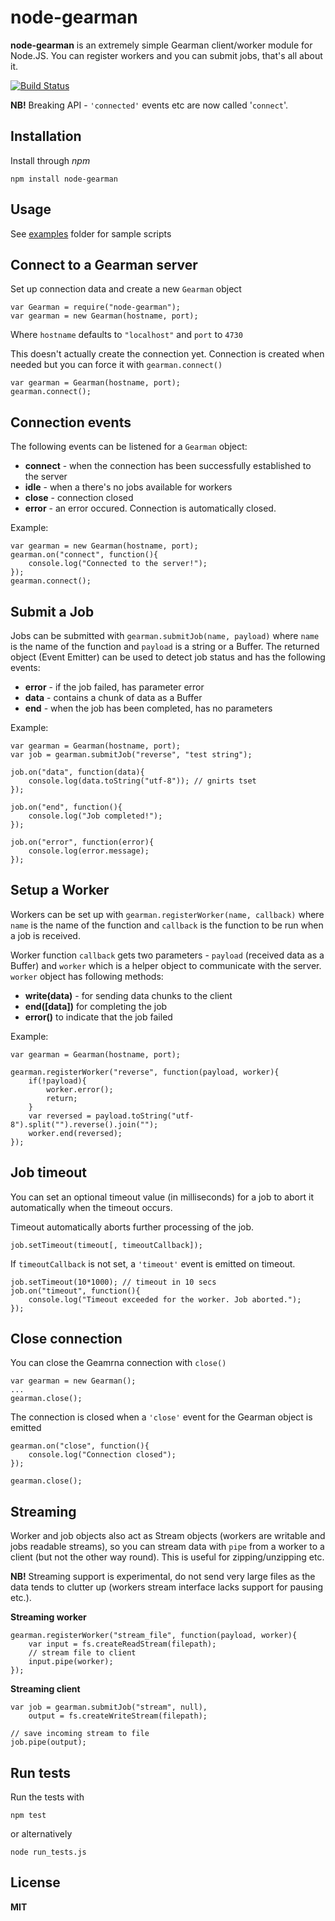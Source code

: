 # node-gearman

**node-gearman** is an extremely simple Gearman client/worker module for Node.JS. You can register workers and you can submit jobs, that's all about it.

[![Build Status](https://secure.travis-ci.org/andris9/node-gearman.png)](http://travis-ci.org/andris9/node-gearman)

**NB!** Breaking API - `'connected'` events etc are now called '`connect`'.

## Installation

Install through *npm*

    npm install node-gearman

## Usage

See [examples](https://github.com/andris9/node-gearman/tree/master/examples) folder for sample scripts

## Connect to a Gearman server

Set up connection data and create a new `Gearman` object

    var Gearman = require("node-gearman");
    var gearman = new Gearman(hostname, port);

Where `hostname` defaults to `"localhost"` and `port` to `4730`

This doesn't actually create the connection yet. Connection is created when needed but you can force it with `gearman.connect()`

    var gearman = Gearman(hostname, port);
    gearman.connect();

## Connection events

The following events can be listened for a `Gearman` object:

  * **connect** - when the connection has been successfully established to the server
  * **idle** - when a there's no jobs available for workers
  * **close** - connection closed
  * **error** - an error occured. Connection is automatically closed.

Example:

    var gearman = new Gearman(hostname, port);
    gearman.on("connect", function(){
        console.log("Connected to the server!");
    });
    gearman.connect();

## Submit a Job

Jobs can be submitted with `gearman.submitJob(name, payload)` where `name` is the name of the function and `payload` is a string or a Buffer. The returned object (Event Emitter) can be used to detect job status and has the following events:

  * **error** - if the job failed, has parameter error
  * **data** - contains a chunk of data as a Buffer
  * **end** - when the job has been completed, has no parameters

Example:

    var gearman = Gearman(hostname, port);
    var job = gearman.submitJob("reverse", "test string");

    job.on("data", function(data){
        console.log(data.toString("utf-8")); // gnirts tset
    });

    job.on("end", function(){
        console.log("Job completed!");
    });

    job.on("error", function(error){
        console.log(error.message);
    });

## Setup a Worker

Workers can be set up with `gearman.registerWorker(name, callback)` where `name` is the name of the function and `callback` is the function to be run when a job is received.

Worker function `callback` gets two parameters - `payload` (received data as a Buffer) and `worker` which is a helper object to communicate with the server. `worker` object has following methods:

  * **write(data)** - for sending data chunks to the client
  * **end([data])** for completing the job
  * **error()** to indicate that the job failed

Example:

    var gearman = Gearman(hostname, port);

    gearman.registerWorker("reverse", function(payload, worker){
        if(!payload){
            worker.error();
            return;
        }
        var reversed = payload.toString("utf-8").split("").reverse().join("");
        worker.end(reversed);
    });

## Job timeout

You can set an optional timeout value (in milliseconds) for a job to abort it automatically when the timeout occurs.

Timeout automatically aborts further processing of the job.

    job.setTimeout(timeout[, timeoutCallback]);

If `timeoutCallback` is not set, a `'timeout'` event is emitted on timeout.

    job.setTimeout(10*1000); // timeout in 10 secs
    job.on("timeout", function(){
        console.log("Timeout exceeded for the worker. Job aborted.");
    }); 

## Close connection

You can close the Geamrna connection with `close()`

    var gearman = new Gearman();
    ...
    gearman.close();

The connection is closed when a `'close'` event for the Gearman object is emitted

    gearman.on("close", function(){
        console.log("Connection closed");
    });
    
    gearman.close();

## Streaming

Worker and job objects also act as Stream objects (workers are writable and jobs readable streams), so you can stream data with `pipe` from a worker to a client (but not the other way round). This is useful for zipping/unzipping etc.

**NB!** Streaming support is experimental, do not send very large files as the data tends to clutter up (workers stream interface lacks support for pausing etc.).

**Streaming worker**

    gearman.registerWorker("stream_file", function(payload, worker){
        var input = fs.createReadStream(filepath);
        // stream file to client
        input.pipe(worker);
    });

**Streaming client**

    var job = gearman.submitJob("stream", null),
        output = fs.createWriteStream(filepath); 
    
    // save incoming stream to file
    job.pipe(output);

## Run tests

Run the tests with

    npm test
    
or alternatively

    node run_tests.js
## License

**MIT**